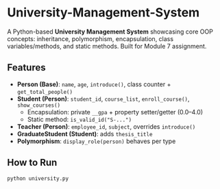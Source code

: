 # University-Management-System

A Python-based **University Management System** showcasing core OOP concepts: inheritance, polymorphism, encapsulation, class variables/methods, and static methods. Built for Module 7 assignment.

## Features
- **Person (Base)**: `name`, `age`, `introduce()`, class counter + `get_total_people()`
- **Student (Person)**: `student_id`, `course_list`, `enroll_course()`, `show_courses()`
  - Encapsulation: private `__gpa` + property setter/getter (0.0–4.0)
  - Static method: `is_valid_id("S-...")`
- **Teacher (Person)**: `employee_id`, `subject`, overrides `introduce()`
- **GraduateStudent (Student)**: adds `thesis_title`
- **Polymorphism**: `display_role(person)` behaves per type

## How to Run
```bash
python university.py
